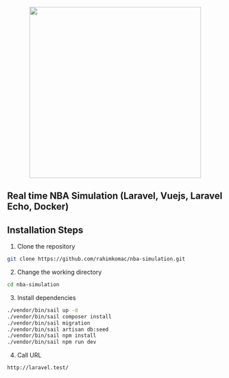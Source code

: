 <p align="center"><a href="https://laravel.com" target="_blank"><img src="https://ajssarimg2.mediatriple.net/936788.jpg.webp?w=1200&h=675" width="400"></a></p>

## Real time NBA Simulation (Laravel, Vuejs, Laravel Echo, Docker)

## Installation Steps

1. Clone the repository

```bash
git clone https://github.com/rahimkomac/nba-simulation.git
```

2. Change the working directory

```bash
cd nba-simulation
```

3. Install dependencies

```bash
./vendor/bin/sail up -d
./vendor/bin/sail composer install
./vendor/bin/sail migration
./vendor/bin/sail artisan db:seed
./vendor/bin/sail npm install
./vendor/bin/sail npm run dev
```

4. Call URL
```bash
http://laravel.test/
```
